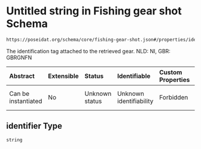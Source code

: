 # Untitled string in Fishing gear shot Schema

```txt
https://poseidat.org/schema/core/fishing-gear-shot.json#/properties/identifier
```

The identification tag attached to the retrieved gear. NLD: NI, GBR: GBRGNFN

| Abstract            | Extensible | Status         | Identifiable            | Custom Properties | Additional Properties | Access Restrictions | Defined In                                                                            |
| :------------------ | :--------- | :------------- | :---------------------- | :---------------- | :-------------------- | :------------------ | :------------------------------------------------------------------------------------ |
| Can be instantiated | No         | Unknown status | Unknown identifiability | Forbidden         | Allowed               | none                | [fishing-gear-shot.json*](schemas/core/fishing-gear-shot.json "open original schema") |

## identifier Type

`string`
